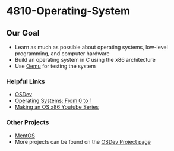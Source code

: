 # 4810-Operating-System

## Our Goal
- Learn as much as possible about operating systems, low-level programming, and computer hardware
- Build an operating system in C using the x86 architecture
- Use [Qemu](https://www.qemu.org/) for testing the system

### Helpful Links
- [OSDev](https://wiki.osdev.org/Expanded_Main_Page)
- [Operating Systems: From 0 to 1](https://github.com/tuhdo/os01)
- [Making an OS x86 Youtube Series](https://www.youtube.com/watch?v=MwPjvJ9ulSc&list=PLm3B56ql_akNcvH8vvJRYOc7TbYhRs19M)

### Other Projects
- [MentOS](https://mentos-team.github.io/)
- More projects can be found on the [OSDev Project page](https://wiki.osdev.org/Projects)


